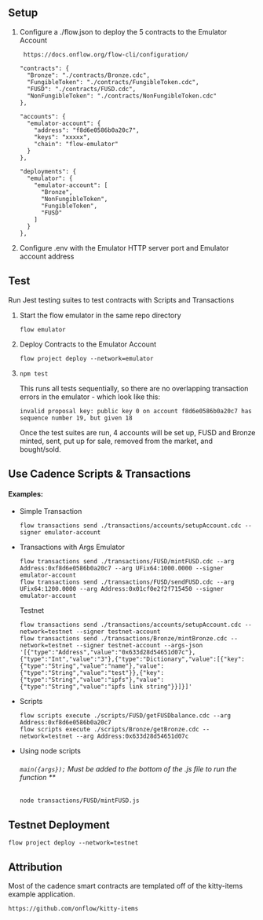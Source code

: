 ## Setup
1. Configure a ./flow.json to deploy the 5 contracts to the Emulator Account
		
		https://docs.onflow.org/flow-cli/configuration/

	```
	"contracts": {
      "Bronze": "./contracts/Bronze.cdc",
      "FungibleToken": "./contracts/FungibleToken.cdc",
      "FUSD": "./contracts/FUSD.cdc",
      "NonFungibleToken": "./contracts/NonFungibleToken.cdc"
    },
	```
	```
	"accounts": {
      "emulator-account": {
        "address": "f8d6e0586b0a20c7",
        "keys": "xxxxx",
        "chain": "flow-emulator"
      }
	},
	```
	```
	"deployments": {
      "emulator": {
        "emulator-account": [
          "Bronze",
          "NonFungibleToken",
          "FungibleToken",
          "FUSD"
        ]
      }
    },
	```

2. Configure .env with the Emulator HTTP server port and Emulator account address

## Test
Run Jest testing suites to test contracts with Scripts and Transactions
1. Start the flow emulator in the same repo directory

	```flow emulator```
    
2. Deploy Contracts to the Emulator Account

	```flow project deploy --network=emulator```

3. ```npm test```
 
	This runs all tests sequentially, so there are no overlapping transaction errors in the emulator - which look like this:
    ```
	invalid proposal key: public key 0 on account f8d6e0586b0a20c7 has sequence number 19, but given 18
	```
	Once the test suites are run, 4 accounts will be set up, FUSD and Bronze minted, sent, put up for sale, removed from the market, and bought/sold.

## Use Cadence Scripts & Transactions

#### Examples:

- Simple Transaction

	```
	flow transactions send ./transactions/accounts/setupAccount.cdc --signer emulator-account
	```
- Transactions with Args
	Emulator

	```
	flow transactions send ./transactions/FUSD/mintFUSD.cdc --arg Address:0xf8d6e0586b0a20c7 --arg UFix64:1000.0000 --signer emulator-account
    flow transactions send ./transactions/FUSD/sendFUSD.cdc --arg UFix64:1200.0000 --arg Address:0x01cf0e2f2f715450 --signer emulator-account
	```
	Testnet

	```
	flow transactions send ./transactions/accounts/setupAccount.cdc --network=testnet --signer testnet-account
	flow transactions send ./transactions/Bronze/mintBronze.cdc --network=testnet --signer testnet-account --args-json '[{"type":"Address","value":"0x633d28d54651d07c"},{"type":"Int","value":"3"},{"type":"Dictionary","value":[{"key":{"type":"String","value":"name"},"value":{"type":"String","value":"test"}},{"key":{"type":"String","value":"ipfs"},"value":{"type":"String","value":"ipfs link string"}}]}]'
	```
- Scripts

	```
	flow scripts execute ./scripts/FUSD/getFUSDbalance.cdc --arg Address:0xf8d6e0586b0a20c7
	flow scripts execute ./scripts/Bronze/getBronze.cdc --network=testnet --arg Address:0x633d28d54651d07c

	```
- Using node scripts

	###### ```main({args});``` Must be added to the bottom of the .js file to run the function **

	```
	node transactions/FUSD/mintFUSD.js
	```

## Testnet Deployment
```flow project deploy --network=testnet```
    
## Attribution

Most of the cadence smart contracts are templated off of the kitty-items example application.

    https://github.com/onflow/kitty-items

